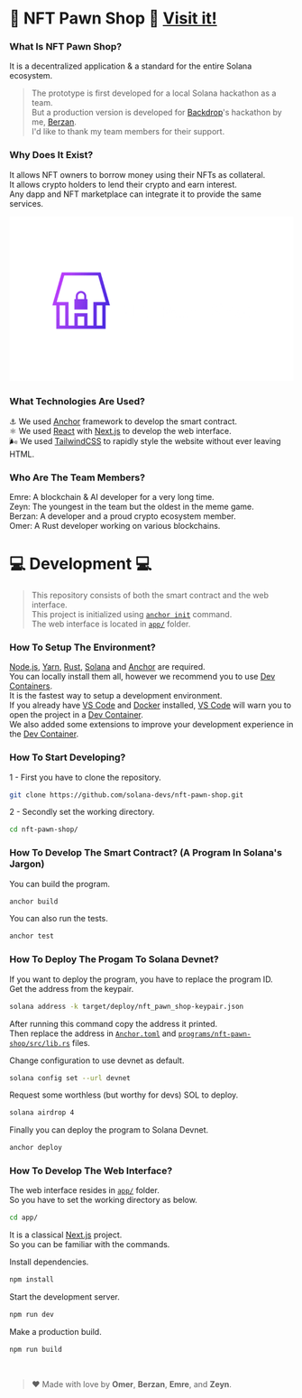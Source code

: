 # 🏪 NFT Pawn Shop 🏪  [Visit it!](https://nftpawnshop.pages.dev/)
### What Is NFT Pawn Shop?
It is a decentralized application & a standard for the entire Solana ecosystem.

> The prototype is first developed for a local Solana hackathon as a team. 
> <br>
>  But a production version is developed for [Backdrop](https://backdrop.so/)'s hackathon by me, [Berzan](https://x.com/BerzanXYZ).
> <br>
> I'd like to thank my team members for their support.

### Why Does It Exist?
It allows NFT owners to borrow money using their NFTs as collateral. <br>
It allows crypto holders to lend their crypto and earn interest. <br>
Any dapp and NFT marketplace can integrate it to provide the same services. 

![nft pawn shop logo](/.github/assets/logo.png)


### What Technologies Are Used?
⚓ We used [Anchor](https://www.anchor-lang.com/) framework to develop the smart contract. <br>
⚛️ We used [React](https://react.dev/) with [Next.js](https://nextjs.org/) to develop the web interface. <br>
🌬️ We used [TailwindCSS](https://tailwindcss.com/) to rapidly style the website without ever leaving HTML.

### Who Are The Team Members? 
Emre: A blockchain & AI developer for a very long time. <br>
Zeyn: The youngest in the team but the oldest in the meme game. <br>
Berzan: A developer and a proud crypto ecosystem member. <br>
Omer: A Rust developer working on various blockchains.  <br>


# 💻 Development 💻
>This repository consists of both the smart contract and the web interface. <br>
This project is initialized using [`anchor init`](https://www.anchor-lang.com/docs/hello-world) command. <br>
The web interface is located in [`app/`](/app/) folder.

### How To Setup The Environment?
[Node.js](https://nodejs.org/en/download), [Yarn](https://yarnpkg.com/), [Rust](https://www.rust-lang.org/), [Solana](https://docs.solana.com/cli/install-solana-cli-tools) and [Anchor](https://www.anchor-lang.com/docs/installation) are required.<br>
You can locally install them all, however we recommend you to use [Dev Containers](https://containers.dev/).<br>
It is the fastest way to setup a development environment. <br>
If you already have  [VS Code](https://code.visualstudio.com/) and [Docker](https://www.docker.com/) installed, [VS Code](https://code.visualstudio.com/) will warn you to open the project in a [Dev Container](https://containers.dev/).<br>
We also added some extensions to improve your development experience in the [Dev Container](https://containers.dev/).


### How To Start Developing?



1 - First you have to clone the repository.
```sh
git clone https://github.com/solana-devs/nft-pawn-shop.git
```
2 - Secondly set the working directory.
```sh
cd nft-pawn-shop/
```

### How To Develop The Smart Contract? (A Program In Solana's Jargon)  

You can build the program.
```sh
anchor build
```
You can also run the tests.
```sh
anchor test
```

### How To Deploy The Progam To Solana Devnet?
If you want to deploy the program, you have to replace the program ID. <br>
Get the address from the keypair.
```sh
solana address -k target/deploy/nft_pawn_shop-keypair.json 
```
After running this command copy the address it printed. <br>
Then replace the address in [`Anchor.toml`](/Anchor.toml) and [`programs/nft-pawn-shop/src/lib.rs`](/programs/nft-pawn-shop/src/lib.rs) files.

Change configuration to use devnet as default.
```sh
solana config set --url devnet
```

Request some worthless (but worthy for devs) SOL to deploy.
```sh
solana airdrop 4
```

Finally you can deploy the program to Solana Devnet.
```sh
anchor deploy
```

### How To Develop The Web Interface?
The web interface resides in [`app/`](/app/) folder. <br>
So you have to set the working directory as below.
```sh
cd app/
```  

It is a classical [Next.js](https://nextjs.org/) project. <br>
So you can be familiar with the commands.

Install dependencies.
```sh
npm install
```

Start the development server.
```sh
npm run dev
```

Make a production build.
```sh
npm run build
```


<br>

> ❤️ Made with love by **Omer**, **Berzan**, **Emre**, and **Zeyn**.